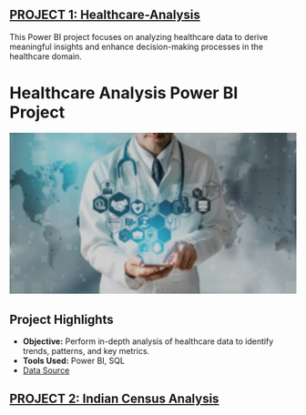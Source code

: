 ## [PROJECT 1: Healthcare-Analysis](https://github.com/GauthamKrishnaDas98/Healthcare-Analysis/tree/main)
This Power BI project focuses on analyzing healthcare data to derive meaningful insights and enhance decision-making processes in the healthcare domain.
# Healthcare Analysis Power BI Project

![Project Image](/image/BACKGROUND.jpg)


## Project Highlights

- **Objective:** Perform in-depth analysis of healthcare data to identify trends, patterns, and key metrics.
- **Tools Used:** Power BI, SQL
- [Data Source](https://www.kaggle.com/datasets/prasad22/healthcare-dataset/data)

## [PROJECT 2: Indian Census Analysis](https://github.com/GauthamKrishnaDas98/Healthcare-Analysis/tree/main)
